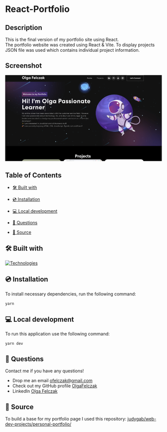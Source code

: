 # React-Portfolio

## Description

This is the final version of my portfolio site using React.
</br>
The portfolio website was created using React & Vite. To display projects JSON file was used which contains individual project information.

## Screenshot

![Website View](./src/assets/screenshots/websiteView.png)

## Table of Contents

- [🛠 Built with](#-Built-With)

- [💿 Installation](#-Installation)

- [💻 Local development](#-Local-Development)

- [💬 Questions](#-Questions)

- [📝 Source](#-Source)

## 🛠 Built with

[![Technologies](https://skillicons.dev/icons?i=html,css,js,bootstrap,react,vite)](https://skillicons.dev)

## 💿 Installation

To install necessary dependencies, run the following command:

```
yarn
```

## 💻 Local development

To run this application use the following command:

```
yarn dev
```

## 💬 Questions

Contact me if you have any questions!

- Drop me an email [ofelczak@gmail.com](mailto:ofelczak@gmail.com)
- Check out my GitHub profile [OlgaFelczak](https://github.com/OlgaFelczak)
- LinkedIn [Olga Felczak](www.linkedin.com/in/olga-felczak)

## 📝 Source

To build a base for my portfolio page I used this repository:
[judygab/web-dev-projects/personal-portfolio/](https://github.com/judygab/web-dev-projects/tree/main/personal-portfolio)
